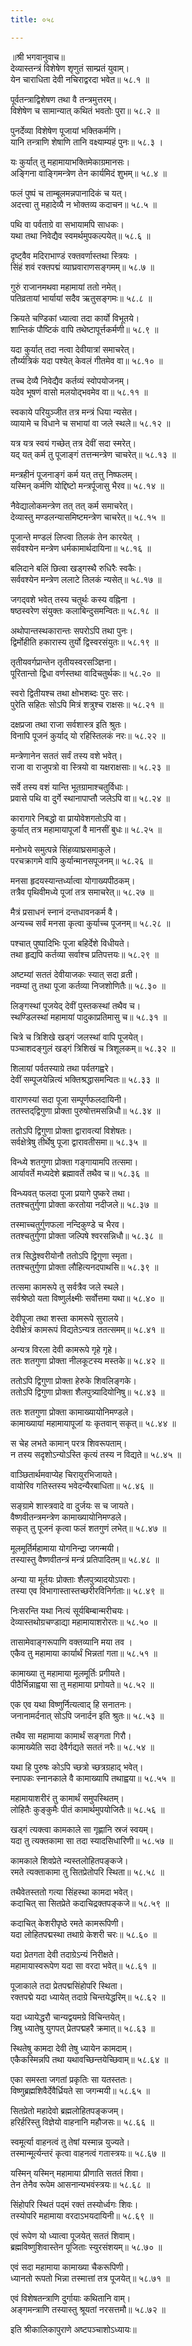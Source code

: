 ```yaml
---
title: ०५८

---
```

॥श्री भगवानुवाच॥  
देव्यास्तन्त्रं विशेषेण शृणुतं साम्प्रतं युवाम्।  
येन चाराधिता देवी नचिराद्वरदा भवेत॥ ५८.१ ॥  
  
पूर्वतन्त्राद्विशेषण तथा वै तन्त्रमुत्तरम्।  
विशेषेण च सामान्यात् कथितं भवतोः पुरा॥ ५८.२ ॥  
  
पुनर्देव्या विशेषेण पूजायां भक्तिकर्मणि।  
यानि तन्त्राणि शेषाणि तानि वक्ष्याम्यहं पुनः॥ ५८.३ ।  
  
यः कुर्यात् तु महामायाभक्तिमेकाग्रमानसः।  
अङ्गिना वाङ्गिमन्त्रेण तेन कार्यमिदं शुभम्॥ ५८.४ ॥  
  
फलं पुष्पं च ताम्बूलमन्नपानादिकं च यत्।  
अदत्त्वा तु महादेव्यै न भोक्तव्य कदाचन॥ ५८.५ ॥  
  
पथि वा पर्वताग्रे वा सभायामपि साधकः।  
यथा तथा निवेद्यैव स्वमर्थमुपकल्पयेत्॥ ५८.६ ॥  
  
दृष्ट्वैव मदिराभाण्डं रक्तवर्णास्तथा स्त्रियः ।  
सिंहं शवं रक्तपद्मं व्याघ्रवाराणसङ्गमम्॥ ५८.७ ॥  
  
गुरुं राजानमथवा महामायां ततो नमेत्।  
पतिव्रतायां भार्यायां सदैव ऋतुसङ्गमः॥ ५८.८ ॥  
  
क्रियते चण्डिकां ध्यात्वा तदा कार्यो विभूतये।  
शान्तिकं पौष्टिकं वापि तथेष्टापूर्त्तकर्मणी॥ ५८.९ ॥  
  
यदा कुर्यात् तदा नत्वा देवीयात्रां समाचरेत्।  
तौर्य्यत्रिकं यदा पश्येत् केवलं गीतमेव वा॥ ५८.१० ॥  
  
तच्च देव्यै निवेद्यैव कर्तव्यं स्वोपयोजनम्।  
यदेव भूषणं वासो मलयोद्भवमेव वा॥ ५८.११ ॥  
  
स्वकाये परियुञ्जीत तत्र मन्त्रं धिया न्यसेत।  
व्यायामे च विधाने च सभायां वा जले स्थले॥ ५८.१२ ॥  
  
यत्र यत्र स्वयं गच्छेत् तत्र देवीं सदा स्मरेत्।  
यद् यत् कर्म तु पूजाङ्गं तत्तन्मन्त्रेण चाचरेत्॥ ५८.१३ ॥  
  
मन्त्रहीनं पूजनाङ्गं कर्म यत् तत्तु निष्फलम्।  
यस्मिन् कर्मणि योद्दिष्टो मन्त्रर्पूजासु भैरव॥ ५८.१४ ॥  
  
नैवेद्यालोकमन्त्रेण तत् तत् कर्म समाचरेत्।  
देव्यास्तु मण्डलन्यासमिष्टमन्त्रेण चाचरेत्॥ ५८.१५ ॥  
  
पूजान्ते मण्डलं लिप्त्वा तिलकं तेन कारयेत् ।  
सर्ववश्येन मन्त्रेण धर्मकामार्थदायिना॥ ५८.१६ ॥  
  
बलिदाने बलिं छित्वा खड्गस्थै रुधिरैः स्वकैः।  
सर्ववश्येन मन्त्रेण ललाटे तिलकं न्यसेत्॥ ५८.१७ ॥  
  
जगद्‌वशे भवेत् तस्य चतुर्थः कस्य वह्निना ।  
षष्ठस्वरेण संयुक्तः कलाबिन्दुसमन्वितः॥ ५८.१८ ॥  
  
अथोपान्तस्थकारान्तः सपरोऽपि तथा पुनः।  
द्विर्मोहीति हकारास्य तुर्यो द्विस्वरसंयुतः॥ ५८.१९ ॥  
  
तृतीयवर्गप्रान्तेन तृतीयस्वरसञ्ज्ञिना।  
पूरितान्तो द्विधा वर्णस्तथा वादिचतुर्थकः॥ ५८.२० ॥  
  
स्वरो द्वितीयश्च तथा क्षोभशब्दः पुरः सरः।  
पुरेति सहितः सोऽपि मित्रं शत्रुश्च राक्षसः॥ ५८.२१ ॥  
  
दक्षप्रजा तथा राजा सर्वशास्त्र इति श्रुतः।  
विनापि पूजनं कुर्याद् यो रहिस्तिलकं नरः॥ ५८.२२ ॥  
  
मन्त्रेणानेन सततं सर्वं तस्य वशे भवेत्।  
राजा वा राजुपत्रो वा स्त्रियो वा यक्षराक्षसाः॥ ५८.२३ ॥  
  
सर्वे तस्य वशं यान्ति भूतग्रामाश्चतुर्विधाः।  
प्रवासे पथि वा दुर्गे स्थानापाप्तौ जलेऽपि वा॥ ५८.२४ ॥  
  
कारागारे निबद्धो वा प्रायोवेशगतोऽपि वा।  
कुर्यात् तत्र महामायापूजां वै मानसीं बुधः॥ ५८.२५ ॥  
  
मनोभये समुत्पन्ने सिंहव्याघ्रसमाकुले।  
परचक्रागमे वापि कुर्यान्मानसपूजनम्॥ ५८.२६ ॥  
  
मनसा हृदयस्यान्तर्ध्यात्वा योगाख्यपीठकम्।  
तत्रैव पृथिवीमध्ये पूजां तत्र समाचरेत्॥ ५८.२७ ॥  
  
मैत्रं प्रसाधनं स्नानं दन्तधावनकर्म वै।  
अन्यच्च सर्वं मनसा कृत्वा कुर्याच्च पूजनम्॥ ५८.२८ ॥  
  
पश्चात् पुष्पादिभिः पूजा बहिर्देशे विधीयते।  
तथा हृद्यपि कर्तव्या सर्वाश्च प्रतिपत्तयः॥ ५८.२९ ॥  
  
अष्टम्यां सततं देवीयाजकः स्यात् सदा व्रती।  
नवम्यां तु तथा पूजा कर्तव्या निजशोणितैः॥ ५८.३० ॥  
  
लिङ्गस्थां पूजयेद् देवीं पुस्तकस्थां तथैव च।  
स्थण्डिलस्थां महामायां पादुकाप्रतिमासु च॥ ५८.३१ ॥  
  
चित्रे च त्रिशिखे खड्गं जलस्थां वापि पूजयेत्।  
पञ्चाशदङ्गुलं खड्गं त्रिशिखं च त्रिशूलकम्॥ ५८.३२ ॥  
  
शिलायां पर्वतस्याग्रे तथा पर्वतगह्वरे।  
देवीं सम्पूजयेन्नित्यं भक्तिश्रद्धासमन्वितः॥ ५८.३३ ॥  
  
वाराणस्यां सदा पूजा सम्पूर्णफलदायिनी।  
ततस्तद्‌द्विगुणा प्रोक्ता पुरुषोत्तमसन्निधौ॥ ५८.३४ ॥  
  
ततोऽपि द्विगुणा प्रोक्ता द्वारावत्यां विशेषतः।  
सर्वक्षेत्रेषु तीर्थेषु पूजा द्वारावतीसमा॥ ५८.३५ ॥  
  
विन्ध्ये शतगुणा प्रोक्ता गङ्गायामपि तत्समा।  
आर्यावर्ते मध्यदेशे ब्रह्मावर्ते तथैव च॥ ५८.३६ ॥  
  
विन्ध्यवत् फलदा पूजा प्रयागे पुष्करे तथा।  
ततश्चतुर्गुणा प्रोक्ता करतोया नदीजले॥ ५८.३७ ॥  
  
तस्माच्चतुर्गुणफला नन्दिकुण्डे च भैरव।  
ततश्चतुर्गुणा प्रोक्ता जल्पिषे श्वरसन्निधौ॥ ५८.३८ ॥  
  
तत्र सिद्धेश्वरीयोनौ ततोऽपि द्विगुणा स्मृता।  
ततश्चतुर्गुणा प्रोक्ता लौहित्यनदपाथसि॥ ५८.३९ ॥  
  
तत्समा कामरूपे तु सर्वत्रैव जले स्थले।  
सर्वश्रेष्ठो यता विष्णुर्लक्ष्मीः सर्वोत्तमा यथा॥ ५८.४० ॥  
  
देवीपूजा तथा शस्ता कामरूपे सुरालये।  
देवीक्षेत्रं कामरूपं विद्यतेऽन्यत्र ततत्समम्॥ ५८.४१ ॥  
  
अन्यत्र विरला देवी कामरूपे गृहे गृहे।  
ततः शतगुणा प्रोक्ता नीलकूटस्य मस्तके॥ ५८.४२ ॥  
  
ततोऽपि द्विगुणा प्रोक्ता हेरुके शिवलिङ्गके।  
ततोऽपि द्विगुणा प्रोक्ता शैलपुत्र्यादियोनिषु॥ ५८.४३ ॥  
  
ततः शतगुणा प्रोक्ता कामाख्यायोनिमण्डले।  
कामाख्यायां महामायापूजां यः कृतवान् सकृत्॥ ५८.४४ ॥  
  
स चेह लभते कामान् परत्र शिवरूपताम्।  
न तस्य सदृशोऽन्योऽस्ति कृत्यं तस्य न विद्यते॥ ५८.४५ ॥  
  
वाञ्छितार्थमवाप्येह चिरायुरभिजायते।  
वायोरिव गतिस्तस्य भवेदन्यैरबाधिता॥ ५८.४६ ॥  
  
सङ्ग्रामे शास्त्रवादे वा दुर्जयः स च जायते।  
वैष्णवीतन्त्रमन्त्रेण कामाख्यायोनिमण्डले।  
सकृत् तु पूजनं कृत्वा फलं शतगुणं लभेत्॥ ५८.४७ ॥  
  
मूलमूर्तिर्महामाया योगनिन्द्रा जगन्मयी।  
तस्यास्तु वैष्णवीतन्त्रं मन्त्रं प्रतिपादितम्॥ ५८.४८ ॥  
  
अन्या या मूर्तयः प्रोक्ताः शैलपुत्र्यादयोऽपराः।  
तस्या एव विभागास्तास्तच्छरीरविनिर्गताः॥ ५८.४९ ॥  
  
निःसरन्ति यथा नित्यं सूर्यबिम्बान्मरीचयः।  
देव्यास्तथोग्रचण्डाद्या महामायाशरोरतः॥ ५८.५० ॥  
  
तासामेवाङ्गरूपाणि वक्तव्यानि मया तव ।  
एकैव तु महामाया कार्यार्थं भिन्नतां गता॥ ५८.५१ ॥  
  
कामाख्या तु महामाया मूलमूर्तिः प्रगीयते।  
पीठैर्भिन्नाह्वया सा तु महामाया प्रगोयते॥ ५८.५२ ॥  
  
एक एव यथा विष्णुर्नित्यत्वाद् हि सनातनः।  
जनानामर्दनात् सोऽपि जनार्दन इति श्रुतः॥ ५८.५३ ॥  
  
तथैव सा महामाया कामार्थं सङ्गता गिरौ।  
कामाख्येति सदा देवैर्गद्यते सततं नरैः॥ ५८.५४ ॥  
  
यथा हि पुरुषः कोऽपि च्छत्रो च्छत्रग्रहाद् भवेत्।  
स्नापकः स्नानकाले वै कामाख्यापि तथाह्वया॥ ५८.५५ ॥  
  
महामायाशरीरं तु कामार्थं समुपस्थितम्।  
लोहितैः कुङ्कुमैः पीतं कामार्थमुपयोजितैः॥ ५८.५६ ॥  
  
खड्गं त्यक्त्वा कामकाले सा गृह्णानि स्रजं स्वयम्।  
यदा तु त्यक्तकामा सा तदा स्यादसिधारिणी॥ ५८.५७ ॥  
  
कामकाले शिवप्रेते न्यस्तलोहितपङ्कजे।  
रमते त्यक्ताकामा तु सितप्रेतोपरि स्थिता॥ ५८.५८ ॥  
  
तथैवेतस्ततो गत्या सिंहस्था कामदा भवेत्।  
कदाचित् सा सितप्रेते कदाचिद्रक्तपङ्कजे॥ ५८.५९ ॥  
  
कदाचित् केशरीपृष्ठे रमते कामरूपिणी।  
यदा लोहितपद्मस्था तथाग्रे केशरी चरः॥ ५८.६० ॥  
  
यदा प्रेतगता देवी तदाग्रेऽन्यं निरीक्षते।  
महामायास्वरूपेण यदा सा वरदा भवेत्॥ ५८.६१ ॥  
  
पूजाकाले तदा प्रेतपद्मसिंहोपरि स्थिता।  
रक्तपद्मे यदा ध्यायेत् तदाग्रे चिन्तयेद्धरिम्॥ ५८.६२ ॥  
  
यदा ध्यायेद्धरौ चान्यद्वयमग्रे विचिन्तयेत्।  
त्रिषु ध्यातेषु युगपत् प्रेतपद्महरै क्रमात्॥ ५८.६३ ॥  
  
स्थितेषु कामदा देवी तेषु ध्यायेन कामदाम्।  
एकैकस्मिन्नपि तथा यथावच्छिन्तयेच्छिवाम्॥ ५८.६४ ॥  
  
एका समस्ता जगतां प्रकृतिः सा यतस्ततः।  
विष्णुब्रह्मशिवैर्देवैर्ध्रियते सा जगन्मयी॥ ५८.६५ ॥  
  
सितप्रेतो महादेवो ब्रह्मलोहितपङ्कजम्।  
हरिर्हरिस्तु विज्ञेयो वाहनानि महौजसः॥ ५८.६६ ॥  
  
स्वमूर्त्या वाहनत्वं तु तेषां यस्मान्न युज्यते।  
तस्मान्मूर्त्यन्तरं कृत्वा वाहनत्वं गतास्त्रयः॥ ५८.६७ ॥  
  
यस्मिन् यस्मिन् महामाया प्रीणाति सततं शिवा।  
तेन तेनैव रूपेम आसनान्यभवंस्त्रयः॥ ५८.६८ ॥  
  
सिंहोपरि स्थितं पद्‌मं रक्तं तस्योर्ध्वगः शिवः।  
तस्योपरि महामाया वरदाऽभयदायिनी॥ ५८.६९ ॥  
  
एवं रूपेण यो ध्यात्वा पूजयेत् सततं शिवाम्।  
ब्रह्मविष्णुशिवास्तेन पूजिताः स्युरसंशयम्॥ ५८.७० ॥  
  
एवं सदा महामाया कामाख्या चैकरूपिणी।  
ध्यानतो रूपतो भिन्ना तस्मात्तां तत्र पूजयेत्॥ ५८.७१ ॥  
  
एवं विशेषतन्त्राणि दुर्गायाः कथितानि वाम्।  
अङ्गमन्त्राणि तस्यास्तु श्रूयतां नरसत्तमौ॥ ५८.७२ ॥  
  
इति श्रीकालिकापुराणे अष्टपञ्चाशोऽध्यायः॥